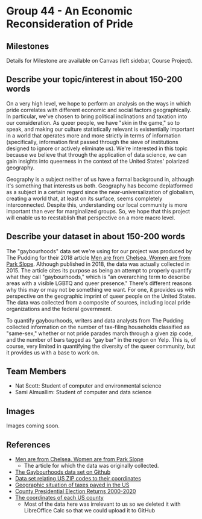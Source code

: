 # Group 44 - An Economic Reconsideration of Pride

## Milestones

Details for Milestone are available on Canvas (left sidebar, Course Project).

## Describe your topic/interest in about 150-200 words

On a very high level, we hope to perform an analysis on the ways in which pride correlates with different economic and social factors geographically. In particular, we've chosen to bring political inclinations and taxation into our consideration. As queer people, we have "skin in the game," so to speak, and making our culture statistically relevant is existentially important in a world that operates more and more strictly in terms of information (specifically, information first passed through the sieve of institutions designed to ignore or actively eliminate us). We're interested in this topic because we believe that through the application of data science, we can gain insights into queerness in the context of the United States' polarized geography.

Geography is a subject neither of us have a formal background in, although it's something that interests us both. Geography has become deplatformed as a subject in a certain regard since the near-universalization of globalism, creating a world that, at least on its surface, seems completely interconnected. Despite this, understanding our local community is more important than ever for marginalized groups. So, we hope that this project will enable us to reestablish that perspective on a more macro level.

## Describe your dataset in about 150-200 words

The "gaybourhoods" data set we're using for our project was produced by The Pudding for their 2018 article [Men are from Chelsea, Women are from Park Slope](https://pudding.cool/2018/06/gayborhoods/). Although published in 2018, the data was actually collected in 2015. The article cites its purpose as being an attempt to properly quantify what they call "gaybourhoods," which is "an overarching term to describe areas with a visible LGBTQ and queer presence." There's different reasons why this may or may not be something we want. For one, it provides us with perspective on the geographic imprint of queer people on the United States. The data was collected from a composite of sources, including local pride organizations and the federal government.

To quantify gaybourhoods, writers and data analysts from The Pudding collected information on the number of tax-filing households classified as "same-sex," whether or not pride parades march through a given zip code, and the number of bars tagged as "gay bar" in the region on Yelp. This is, of course, very limited in quantifying the diversity of the queer community, but it provides us with a base to work on.

## Team Members

- Nat Scott: Student of computer and environmental science
- Sami Almuallim: Student of computer and data science

## Images

Images coming soon.

## References

- [Men are from Chelsea, Women are from Park Slope](https://pudding.cool/2018/06/gayborhoods/)
  - The article for which the data was originally collected.
- [The Gaybourhoods data set on Github](https://github.com/the-pudding/data/blob/master/gayborhoods/README.md)
- [Data set relating US ZIP codes to their coordinates](https://www.kaggle.com/datasets/joeleichter/us-zip-codes-with-lat-and-long)
- [Geographic situation of taxes payed in the US](https://www.irs.gov/statistics/soi-tax-stats-individual-income-tax-statistics-2015-zip-code-data-soi)
- [County Presidential Election Returns 2000-2020](https://dataverse.harvard.edu/dataset.xhtml?persistentId=doi:10.7910/DVN/VOQCHQ)
- [The coordinates of each US county](https://public.opendatasoft.com/explore/dataset/us-county-boundaries/information/?disjunctive.statefp&disjunctive.countyfp&disjunctive.name&disjunctive.namelsad&disjunctive.stusab&disjunctive.state_name)
  - Most of the data here was irrelevant to us so we deleted it with LibreOffice Calc so that we could upload it to GitHub